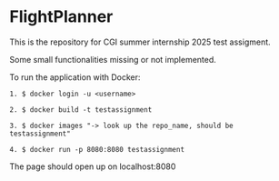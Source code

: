 # FlightPlanner

This is the repository for CGI summer internship 2025 test assigment.

Some small functionalities missing or not implemented.

To run the application with Docker:
```aiignore
1. $ docker login -u <username>

2. $ docker build -t testassignment

3. $ docker images "-> look up the repo_name, should be testassignment"

4. $ docker run -p 8080:8080 testassignment
```
The page should open up on localhost:8080